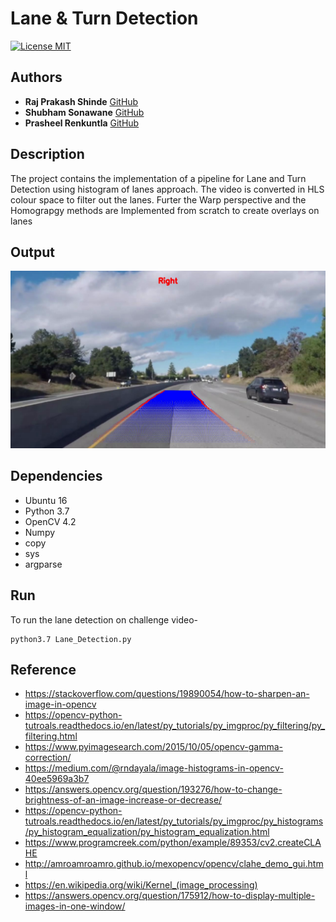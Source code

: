 # Lane & Turn Detection
[![License MIT](https://img.shields.io/badge/License-MIT-brightgreen.svg)](Colour_Segmentation-Gaussian_Mixture_Model-and-Expectation_Maximization/blob/master/LICENSE)

## Authors
* **Raj Prakash Shinde** [GitHub](https://github.com/RajPShinde)
* **Shubham Sonawane** [GitHub](https://github.com/shubham1925)
* **Prasheel Renkuntla** [GitHub](https://github.com/Prasheel24)

## Description
The project contains the implementation of a pipeline for Lane and Turn Detection using histogram of lanes approach. The video is converted in HLS colour space to filter out the lanes. Furter the Warp perspective and the Homograpgy methods are Implemented from scratch to  create overlays on lanes

## Output
<img src="/Lane_Detection.png"/>

## Dependencies
* Ubuntu 16
* Python 3.7
* OpenCV 4.2
* Numpy
* copy
* sys
* argparse

## Run
To run the lane detection on challenge video-
```
python3.7 Lane_Detection.py
```
## Reference
* https://stackoverflow.com/questions/19890054/how-to-sharpen-an-image-in-opencv
* https://opencv-python-tutroals.readthedocs.io/en/latest/py_tutorials/py_imgproc/py_filtering/py_filtering.html
* https://www.pyimagesearch.com/2015/10/05/opencv-gamma-correction/
* https://medium.com/@rndayala/image-histograms-in-opencv-40ee5969a3b7
* https://answers.opencv.org/question/193276/how-to-change-brightness-of-an-image-increase-or-decrease/
* https://opencv-python-tutroals.readthedocs.io/en/latest/py_tutorials/py_imgproc/py_histograms/py_histogram_equalization/py_histogram_equalization.html
* https://www.programcreek.com/python/example/89353/cv2.createCLAHE
* http://amroamroamro.github.io/mexopencv/opencv/clahe_demo_gui.html
* https://en.wikipedia.org/wiki/Kernel_(image_processing)
* https://answers.opencv.org/question/175912/how-to-display-multiple-images-in-one-window/


